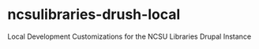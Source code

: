 ncsulibraries-drush-local
=========================

Local Development Customizations for the NCSU Libraries Drupal Instance
